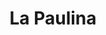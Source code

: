 ---
title: La Paulina
nombre_comunidad: La Paulina
municipio: Valdivia
departamento: Antioquia
descripcion: >-
  Es una comunidad dispersa en toda la vereda, casi el 80% a borde de carretera
  con familias muy numerosas (5 o 6 px). Cultivan cacao y tienen una asociación
  muy fuerte de productores. También tienen otros cultivos de pancoger y
  proyectos de piscicultura. Hay presencia de grupos armados no estatales y los
  jóvenes no pueden estar fuera después de las 6 pm. 
num_personas: 1250
num_familias: 250
min_distancia_casco_urbano: 45
km_distancia_casco_urbano: 25
vias_acceso: >-
  La vereda está sobre la via que conecta a al costa Atlántica, por lo que tiene
  carretera pero en condiciones regulares. Hay riesgos de deslizamientos,
  derrumbes e inundación. 
infraestructura_comunitaria: Caseta comunal,Sede ASOCAVAL,Instituciones educativas (IE),Espacios deportivos
notas_infraestructura_comunitaria:
  - 'IE: Centro educativo rural La Paulina'
  - ''
liderazgo_comunidad:
  - Se identfican liderazgos importantes en el territorio
  - |-

    La JAC es activa y funciona
  - >-

    Hay una Asociación muy representativa en la vereda y a nivel municipal
    llamada Asociación de cacaoteros de Valdivia (ASOCAVAL)
  - |-

    Se rescata la práctica de juntanzas comunitarias
  - ''
inclusion_diversidad_genero: |-
  Algunas mujeres hacen parte de ASOCAVAL.
  La JAC tiene una presidenta mujer
  No hay organizaciones de mujeres ni jóvenes
comentarios_conectividad: >-
  En algunos espacios se cuenta con señal,  en su mayoria debe ser con antena
  satelital
punto_SOLE: Punto Vive Digital
comentarios_punto_SOLE:
  - Punto de Vive Digital del Centro Educativo rural La paulina
  - ''
ppales_actividades_economicas_vocacion_productiva:
  - Agricultura
  - Pesca
  - Minería
comentarios_ppales_actividades_economicas_vocacion_productiva:
  - Agricultura (cacao
  - ' plátano y yuca).'
comunidad_sostenible_uso_suelo: >-
  En el marco del proceso de sustitución de cultivos, se legalizaron 68 predios,
  lo que brinda sostenibilidad a la unidad productiva.
org_con_proyeccion:
  - Asociación de cacaoteros de Valdivia (ASOCAVAL)
  - Proyecto piscícola
comunidades_focalizadas_educacion_infraestructura_educativa:
  - Centro educativo rural La Paulina
  - IE de Puerto Valdivia
comunidades_focalizadas_practicas_organizativas:
  - Junta de Acción Comunal
  - Asociación de cacaoteros de Valdivia
  - Procesos en temas productivos y sociales
conectividad_minima: Regular
iniciativas_priorizadas:
  - Cacao
org_focalizada:
  - ASOCAVAL
riesgo: Alto
otros_programas_USAID:
  - 'No'
medios_comunicacion_narrativas_locales:
  - Televaldivia
  - CV Comunicaciones
num_visitas_realizadas: 4
num_diagnosticos_rurales_participativos_realizados: 1
notas_infraestructura_salud_atencion_psicosocial: null
num_visitas_predio: 16
url: /comunidad-focaliza/la-paulina
layout: comunidad

---